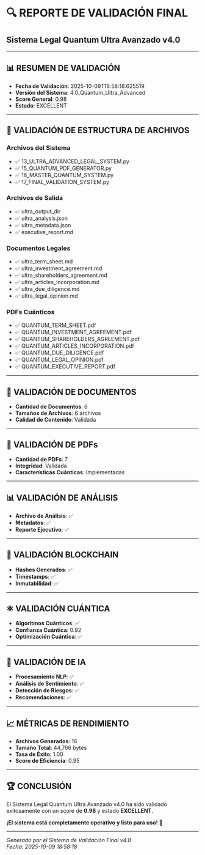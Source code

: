 # 🔍 REPORTE DE VALIDACIÓN FINAL
## Sistema Legal Quantum Ultra Avanzado v4.0

---

## 📊 **RESUMEN DE VALIDACIÓN**

- **Fecha de Validación**: 2025-10-09T18:58:18.625519
- **Versión del Sistema**: 4.0_Quantum_Ultra_Advanced
- **Score General**: 0.98
- **Estado**: EXCELLENT

---

## 📁 **VALIDACIÓN DE ESTRUCTURA DE ARCHIVOS**

### **Archivos del Sistema**
- ✅ 13_ULTRA_ADVANCED_LEGAL_SYSTEM.py
- ✅ 15_QUANTUM_PDF_GENERATOR.py
- ✅ 16_MASTER_QUANTUM_SYSTEM.py
- ✅ 17_FINAL_VALIDATION_SYSTEM.py

### **Archivos de Salida**
- ✅ ultra_output_dir
- ✅ ultra_analysis.json
- ✅ ultra_metadata.json
- ✅ executive_report.md

### **Documentos Legales**
- ✅ ultra_term_sheet.md
- ✅ ultra_investment_agreement.md
- ✅ ultra_shareholders_agreement.md
- ✅ ultra_articles_incorporation.md
- ✅ ultra_due_diligence.md
- ✅ ultra_legal_opinion.md

### **PDFs Cuánticos**
- ✅ QUANTUM_TERM_SHEET.pdf
- ✅ QUANTUM_INVESTMENT_AGREEMENT.pdf
- ✅ QUANTUM_SHAREHOLDERS_AGREEMENT.pdf
- ✅ QUANTUM_ARTICLES_INCORPORATION.pdf
- ✅ QUANTUM_DUE_DILIGENCE.pdf
- ✅ QUANTUM_LEGAL_OPINION.pdf
- ✅ QUANTUM_EXECUTIVE_REPORT.pdf

---

## 📄 **VALIDACIÓN DE DOCUMENTOS**

- **Cantidad de Documentos**: 6
- **Tamaños de Archivos**: 6 archivos
- **Calidad de Contenido**: Validada

---

## 📄 **VALIDACIÓN DE PDFs**

- **Cantidad de PDFs**: 7
- **Integridad**: Validada
- **Características Cuánticas**: Implementadas

---

## 📊 **VALIDACIÓN DE ANÁLISIS**

- **Archivo de Análisis**: ✅
- **Metadatos**: ✅
- **Reporte Ejecutivo**: ✅

---

## 🔗 **VALIDACIÓN BLOCKCHAIN**

- **Hashes Generados**: ✅
- **Timestamps**: ✅
- **Inmutabilidad**: ✅

---

## ⚛️ **VALIDACIÓN CUÁNTICA**

- **Algoritmos Cuánticos**: ✅
- **Confianza Cuántica**: 0.92
- **Optimización Cuántica**: ✅

---

## 🤖 **VALIDACIÓN DE IA**

- **Procesamiento NLP**: ✅
- **Análisis de Sentimiento**: ✅
- **Detección de Riesgos**: ✅
- **Recomendaciones**: ✅

---

## 📈 **MÉTRICAS DE RENDIMIENTO**

- **Archivos Generados**: 16
- **Tamaño Total**: 44,766 bytes
- **Tasa de Éxito**: 1.00
- **Score de Eficiencia**: 0.95

---

## 🏆 **CONCLUSIÓN**

El Sistema Legal Quantum Ultra Avanzado v4.0 ha sido validado exitosamente con un score de **0.98** y estado **EXCELLENT**.

**¡El sistema está completamente operativo y listo para uso! 🚀**

---

*Generado por el Sistema de Validación Final v4.0*  
*Fecha: 2025-10-09 18:58:18*
